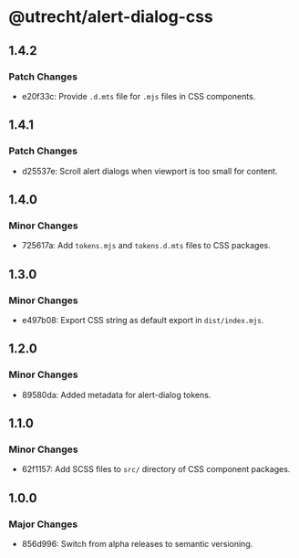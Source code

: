 # @utrecht/alert-dialog-css

## 1.4.2

### Patch Changes

- e20f33c: Provide `.d.mts` file for `.mjs` files in CSS components.

## 1.4.1

### Patch Changes

- d25537e: Scroll alert dialogs when viewport is too small for content.

## 1.4.0

### Minor Changes

- 725617a: Add `tokens.mjs` and `tokens.d.mts` files to CSS packages.

## 1.3.0

### Minor Changes

- e497b08: Export CSS string as default export in `dist/index.mjs`.

## 1.2.0

### Minor Changes

- 89580da: Added metadata for alert-dialog tokens.

## 1.1.0

### Minor Changes

- 62f1157: Add SCSS files to `src/` directory of CSS component packages.

## 1.0.0

### Major Changes

- 856d996: Switch from alpha releases to semantic versioning.

